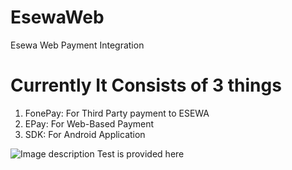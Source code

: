 # EsewaWeb
Esewa Web Payment Integration

# Currently It Consists of 3 things

1. FonePay: For Third Party payment to ESEWA 
2. EPay: For Web-Based Payment
3. SDK: For Android Application

![Image description](https://developer.esewa.com.np/_images/system_interaction.png)
Test is provided here

